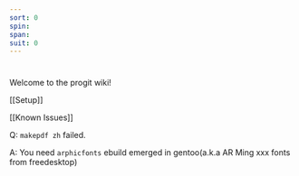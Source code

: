 ```yaml
---
sort: 0
spin: 
span: 
suit: 0
---
```

# 

Welcome to the progit wiki!

[[Setup]]

[[Known Issues]]

Q: `makepdf zh` failed.

A: You need `arphicfonts` ebuild emerged in gentoo(a.k.a AR Ming xxx fonts from freedesktop)